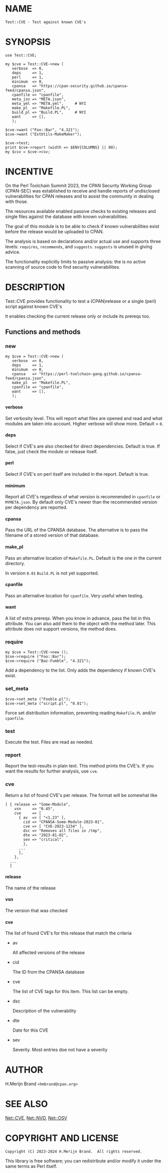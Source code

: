 # NAME

    Test::CVE - Test against known CVE's

# SYNOPSIS

    use Test::CVE;

    my $cve = Test::CVE->new (
       verbose  => 0,
       deps     => 1,
       perl     => 1,
       minimum  => 0,
       cpansa   => "https://cpan-security.github.io/cpansa-feed/cpansa.json",
       cpanfile => "cpanfile",
       meta_jsn => "META.json",
       meta_yml => "META.yml",     # NYI
       make_pl  => "Makefile.PL",
       build_pl => "Build.PL",     # NYI
       want     => [],
       );

    $cve->want ("Foo::Bar", "4.321");
    $cve->want ("ExtUtils-MakeMaker");

    $cve->test;
    print $cve->report (width => $ENV{COLUMNS} || 80);
    my $csv = $cve->csv;

# INCENTIVE

On the Perl Toolchain Summit 2023, the CPAN Security Working Group (CPAN-SEC)
was established to receive and handle reports of undisclosed vulnerabilities
for CPAN releases and to assist the community in dealing with those.

The resources available enabled passive checks to existing releases and single
files against the database with known vulnerabilities.

The goal of this module is to be able to check if known vulnerabilities exist
before the release would be uploaded to CPAN.

The analysis is based on declarations and/or actual use and supports three
levels: `requires`, `recommends`, and `suggests`. `suggests` is unused in
giving advice.

The functionality explicitly limits to passive analysis: the is no active
scanning of source code to find security vulnerabilities.

# DESCRIPTION

Test::CVE provides functionality to test a (CPAN)release or a single (perl)
script against known CVE's

It enables checking the current release only or include its prereqs too.

## Functions and methods

### new

    my $cve = Test::CVE->new (
       verbose  => 0,
       deps     => 1,
       minimum  => 0,
       cpansa   => "https://perl-toolchain-gang.github.io/cpansa-feed/cpansa.json",
       make_pl  => "Makefile.PL",
       cpanfile => "cpanfile",
       want     => [],
       );

#### verbose

Set verbosity level. This will report what files are opened and read and what
modules are taken into account. Higher verbose will show more. Default = `0`.

#### deps

Select if CVE's are also checked for direct dependencies. Default is true. If
false, just check the module or release itself.

#### perl

Select if CVE's on perl itself are included in the report. Default is true.

#### minimum

Report all CVE's regardless of what version is recommended in `cpanfile` or
`MYMETA.json`. By default only CVE's newer than the recommended version per
dependency are reported.

#### cpansa

Pass the URL of the CPANSA database. The alternative is to pass the filename
of a stored version of that database.

#### make\_pl

Pass an alternative location of `Makefile.PL`. Default is the one in the
current directory.

In version `0.01` `Build.PL` is not yet supported.

#### cpanfile

Pass an alternative location for `cpanfile`. Very useful when testing.

#### want

A list of extra prereqs. When you know in advance, pass the list in this
attribute. You can also add them to the object with the method later. This
attribute does not support versions, the method does.

### require

    my $cve = Test::CVE->new ();
    $cve->require ("Foo::Bar");
    $cve->require ("Baz-Fumble", "4.321");

Add a dependency to the list. Only adds the dependency if known CVE's exist.

### set\_meta

    $cve->set_meta ("Fooble.pl");
    $cve->set_meta ("script.pl", "0.01");

Force set distribution information, preventing reading `Makefile.PL` and/or
`cpanfile`.

### test

Execute the test. Files are read as needed.

### report

Report the test-results in plain text. This method prints the CVE's. If you
want the results for further analysis, use `cve`.

### cve

Return a list of found CVE's per release. The format will be somewhat like

    [ { release => "Some-Module",
        vsn     => "0.45",
        cve     => [
          { av  => [ "<1.23" ],
            cid => "CPANSA-Some-Module-2023-01",
            cve => [ "CVE-2023-1234" ],
            dsc => "Removes all files in /tmp",
            dte => "2023-01-02",
            sev => "critical",
            },
          ...
          ],
        },
      ...
      ]

#### release

The name of the release

#### vsn

The version that was checked

#### cve

The list of found CVE's for this release that match the criteria

- av

    All affected versions of the release

- cid

    The ID from the CPANSA database

- cve

    The list of CVE tags for this item. This list can be empty.

- dsc

    Description of the vulnerability

- dte

    Date for this CVE

- sev

    Severity. Most entries doe not have a severity

# AUTHOR

H.Merijn Brand `<hmbrand@cpan.org>`

# SEE ALSO

[Net::CVE](https://metacpan.org/pod/Net%3A%3ACVE), [Net::NVD](https://metacpan.org/pod/Net%3A%3ANVD), [Net::OSV](https://metacpan.org/pod/Net%3A%3AOSV)

# COPYRIGHT AND LICENSE

    Copyright (C) 2023-2024 H.Merijn Brand.  All rights reserved.

This library is free software;  you can redistribute and/or modify it under
the same terms as Perl itself.

